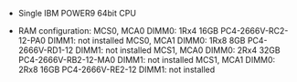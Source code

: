 * Single IBM POWER9 64bit CPU

* RAM configuration:
    MCS0, MCA0
       DIMM0: 1Rx4 16GB PC4-2666V-RC2-12-PA0
       DIMM1: not installed
    MCS0, MCA1
       DIMM0: 1Rx8 8GB PC4-2666V-RD1-12
       DIMM1: not installed
    MCS1, MCA0
       DIMM0: 2Rx4 32GB PC4-2666V-RB2-12-MA0
       DIMM1: not installed
    MCS1, MCA1
       DIMM0: 2Rx8 16GB PC4-2666V-RE2-12
       DIMM1: not installed
